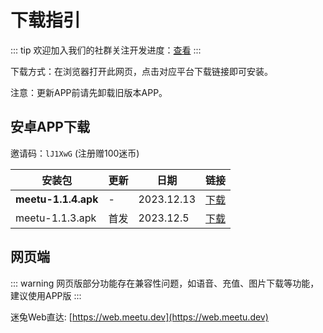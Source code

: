 # 下载指引

::: tip
欢迎加入我们的社群关注开发进度：[查看](/contact)
:::

下载方式：在浏览器打开此网页，点击对应平台下载链接即可安装。

注意：更新APP前请先卸载旧版本APP。
 
## 安卓APP下载 

邀请码：`lJ1XwG` (注册赠100迷币)

| 安装包              | 更新 | 日期       | 链接                                          |
| ------------------- | ---- | ---------- | --------------------------------------------- |
| **meetu-1.1.4.apk** | -    | 2023.12.13 | [下载](https://pkg.meetu.dev/meetu-1.1.4.apk) |
| meetu-1.1.3.apk     | 首发 | 2023.12.5  | [下载](https://pkg.meetu.dev/meetu-1.1.3.apk) |


## 网页端 <Badge type="warning" text="beta" />

::: warning
网页版部分功能存在兼容性问题，如语音、充值、图片下载等功能，建议使用APP版
:::

迷兔Web直达: [https://web.meetu.dev](https://web.meetu.dev)
